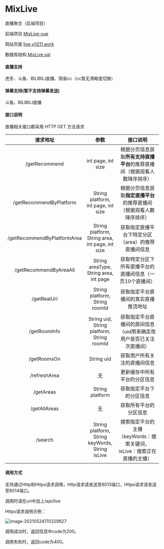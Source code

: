 # MixLive

  直播聚合（后端项目）

  前端项目    [MixLive-vue](https://github.com/guyijie1211/MixLive-vue)

  网站页面    [live.yj1211.work](http://live.yj1211.work)

  数据库结构	[MixLive.sql](https://github.com/guyijie1211/MixLive/blob/master/MixLive.sql)

#### 直播支持

  虎牙、斗鱼、BILIBILI直播、网易cc（cc暂无清晰度切换）

#### 弹幕支持(暂不支持弹幕发送)

  斗鱼、BILIBILI直播

#### 接口说明

  直播相关接口都采用 HTTP GET 方法请求

|          请求地址           |                       参数                       |                           接口说明                           |
| :-------------------------: | :----------------------------------------------: | :----------------------------------------------------------: |
|        /getRecommend        |                int page, int size                | 根据分页信息获取**所有支持直播平台**的推荐直播间（根据观看人数降序排序） |
|   /getRecommendByPlatform   |       String platform, int page, int size        | 根据分页信息获取**指定直播平台**的推荐直播间（根据观看人数降序排序） |
| /getRecommendByPlatformArea | String platform, String area, int page, int size |      获取指定直播平台下特定分区（area）的推荐直播间信息      |
|   /getRecommendByAreaAll    |      String areaType, String area, int page      |   获取特定分区下所有直播平台的直播间信息（一页10个直播间）   |
|         /getRealUrl         |          String platform, String roomId          |             获取指定平台直播间的真实直播推流地址             |
|        /getRoomInfo         |    String uid, String platform, String roomId    | 获取指定平台直播间的房间信息（uid用来确定改用户是否已关注次直播间） |
|         /getRoomsOn         |                    String uid                    |                 获取用户所有关注的直播间信息                 |
|        /refreshArea         |                        无                        |                 更新缓存中所有平台的分区信息                 |
|          /getAreas          |                 String platform                  |                   获取指定平台下的分区信息                   |
|        /getAllAreas         |                        无                        |                    获取所有平台的分区信息                    |
|           /search           | String platform, String keyWords, String isLive  | 搜索指定平台的主播（keyWords：搜索关键词，isLive：搜索正在直播的主播） |

#### 调用方式

  支持通过Http和Https请求调用，Http请求请发送至8013端口，Https请求请发送至8014端口。

  调用时请在uri中加上/api/live

  Https请求调用示例：

 ![image-20210524170329627](https://typora-pic-yj.oss-cn-shanghai.aliyuncs.com/img/image-20210524170329627.png)

  调用成功时，返回信息中code为200。

  调用失败时，返回code为400。

